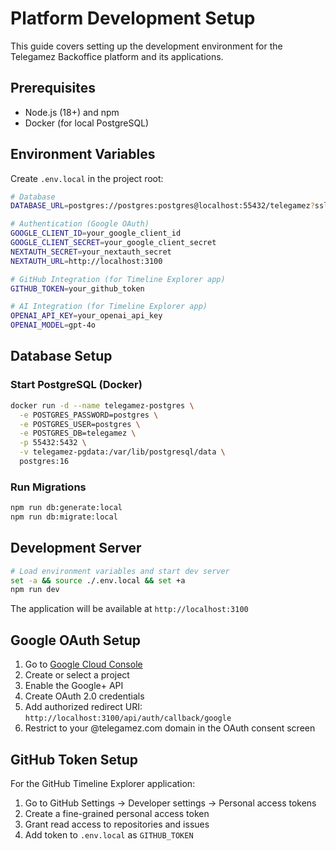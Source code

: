 # Platform Development Setup

This guide covers setting up the development environment for the Telegamez Backoffice platform and its applications.

## Prerequisites
- Node.js (18+) and npm
- Docker (for local PostgreSQL)

## Environment Variables

Create `.env.local` in the project root:

```bash
# Database
DATABASE_URL=postgres://postgres:postgres@localhost:55432/telegamez?sslmode=disable

# Authentication (Google OAuth)
GOOGLE_CLIENT_ID=your_google_client_id
GOOGLE_CLIENT_SECRET=your_google_client_secret
NEXTAUTH_SECRET=your_nextauth_secret
NEXTAUTH_URL=http://localhost:3100

# GitHub Integration (for Timeline Explorer app)
GITHUB_TOKEN=your_github_token

# AI Integration (for Timeline Explorer app)
OPENAI_API_KEY=your_openai_api_key
OPENAI_MODEL=gpt-4o
```

## Database Setup

### Start PostgreSQL (Docker)
```bash
docker run -d --name telegamez-postgres \
  -e POSTGRES_PASSWORD=postgres \
  -e POSTGRES_USER=postgres \
  -e POSTGRES_DB=telegamez \
  -p 55432:5432 \
  -v telegamez-pgdata:/var/lib/postgresql/data \
  postgres:16
```

### Run Migrations
```bash
npm run db:generate:local
npm run db:migrate:local
```

## Development Server

```bash
# Load environment variables and start dev server
set -a && source ./.env.local && set +a
npm run dev
```

The application will be available at `http://localhost:3100`

## Google OAuth Setup

1. Go to [Google Cloud Console](https://console.cloud.google.com/)
2. Create or select a project
3. Enable the Google+ API
4. Create OAuth 2.0 credentials
5. Add authorized redirect URI: `http://localhost:3100/api/auth/callback/google`
6. Restrict to your @telegamez.com domain in the OAuth consent screen

## GitHub Token Setup

For the GitHub Timeline Explorer application:
1. Go to GitHub Settings → Developer settings → Personal access tokens
2. Create a fine-grained personal access token
3. Grant read access to repositories and issues
4. Add token to `.env.local` as `GITHUB_TOKEN`
